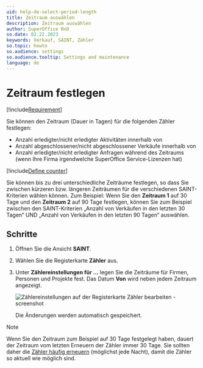 ```yaml
---
uid: help-de-select-period-length
title: Zeitraum auswählen
description: Zeitraum auswählen
author: SuperOffice RnD
so.date: 02.22.2023
keywords: Verkauf, SAINT, Zähler
so.topic: howto
so.audience: settings
so.audience.tooltip: Settings and maintenance
language: de
---
```


# Zeitraum festlegen

[!include[Requirement](../includes/note-saint-req.md)]

Sie können den Zeitraum (Dauer in Tagen) für die folgenden Zähler festlegen:

* Anzahl erledigter/nicht erledigter Aktivitäten innerhalb von
* Anzahl abgeschlossener/nicht abgeschlossener Verkäufe innerhalb von
* Anzahl erledigter/nicht erledigter Anfragen während des Zeitraums (wenn Ihre Firma irgendwelche SuperOffice Service-Lizenzen hat)

[!include[Define counter](../../../learn/includes/def-counter.md)]

Sie können bis zu drei unterschiedliche Zeiträume festlegen, so dass Sie zwischen kürzeren bzw. längeren Zeiträumen für die verschiedenen SAINT-Kriterien wählen können. Zum Beispiel: Wenn Sie den **Zeitraum 1** auf 30 Tage und den **Zeitraum 2** auf 90 Tage festlegen, können Sie zum Beispiel zwischen den SAINT-Kriterien „Anzahl von Verkäufen in den letzten 30 Tagen“ UND „Anzahl von Verkäufen in den letzten 90 Tagen“ auswählen.

## Schritte

1. Öffnen Sie die Ansicht **SAINT**.

2. Wählen Sie die Registerkarte **Zähler** aus.

3. Unter **Zählereinstellungen für ...** legen Sie die Zeiträume für Firmen, Personen und Projekte fest. Das Datum **Von** wird neben jedem Zeitraum angezeigt.

    ![Zählereinstellungen auf der Registerkarte Zähler bearbeiten -screenshot][img1]

    Die Änderungen werden automatisch gespeichert.

> [!NOTE]
> Wenn Sie den Zeitraum zum Beispiel auf 30 Tage festgelegt haben, dauert der Zeitraum vom letzten Erneuern der Zähler immer 30 Tage. Sie sollten daher die [Zähler häufig erneuern][2] (möglichst jede Nacht), damit die Zähler so aktuell wie möglich sind.

<!-- Referenced links -->
[2]: manage-status-monitors.md

<!-- Referenced images -->
[img1]: media/admin-saint-counters.png
